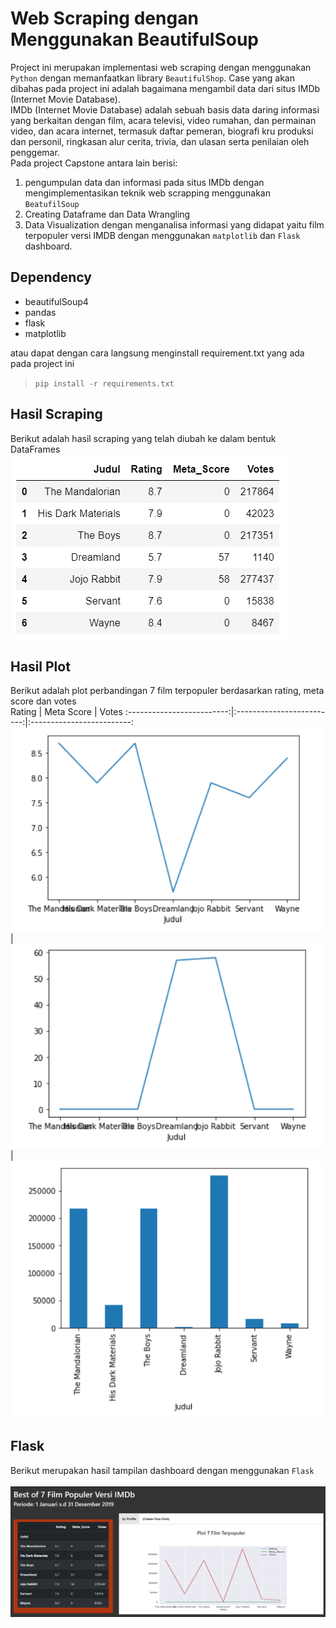 # Web Scraping dengan Menggunakan BeautifulSoup <br>
Project ini merupakan implementasi web scraping dengan menggunakan `Python` dengan memanfaatkan library `BeautifulShop`. Case yang akan dibahas pada project ini adalah bagaimana mengambil data dari situs IMDb (Internet Movie Database).<br>
IMDb (Internet Movie Database) adalah sebuah basis data daring informasi yang berkaitan dengan film, acara televisi, video rumahan, dan permainan video, dan acara internet, termasuk daftar pemeran, biografi kru produksi dan personil, ringkasan alur cerita, trivia, dan ulasan serta penilaian oleh penggemar.<br>
Pada project Capstone antara lain berisi: 
1. pengumpulan data dan informasi pada situs IMDb dengan mengimplementasikan teknik web scrapping menggunakan `BeatufilSoup`
2. Creating Dataframe dan Data Wrangling
2. Data Visualization dengan menganalisa informasi yang didapat yaitu film terpopuler versi IMDB dengan menggunakan `matplotlib` dan `Flask` dashboard.

## Dependency ##
- beautifulSoup4
- pandas
- flask
- matplotlib

atau dapat dengan cara langsung menginstall requirement.txt yang ada pada project ini
> `pip install -r requirements.txt`

## Hasil Scraping ##
Berikut adalah hasil scraping yang telah diubah ke dalam bentuk DataFrames <br>
<img src="hasil_scraping.png" />

## Hasil Plot ##
Berikut adalah plot perbandingan 7 film terpopuler berdasarkan rating, meta score dan votes <br>
Rating                     |  Meta Score               | Votes
:-------------------------:|:-------------------------:|:-------------------------:
![](images/rating.png)     |  ![](images/meta_score.png)   |  ![](images/votes.png)

## Flask ##
Berikut merupakan hasil tampilan dashboard dengan menggunakan `Flask` <br><br>
<img src="images/flask.png" />
